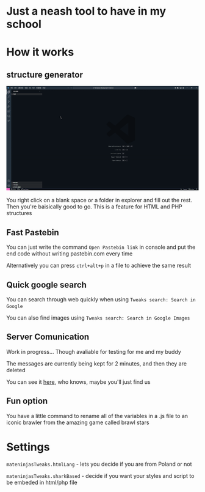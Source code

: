 # Just a neash tool to have in my school

# How it works

## structure generator

![gif](assets/gifs/extension_representation.gif)

You right click on a blank space or a folder in explorer and fill out the rest. Then you're baisically good to go.
This is a feature for HTML and PHP structures

## Fast Pastebin

You can just write the command `Open Pastebin link` in console and put the end code without writing pastebin.com every time

Alternatively you can press `ctrl+alt+p` in a file to achieve the same result

## Quick google search

You can search through web quickly when using `Tweaks search: Search in Google`

You can also find images using `Tweaks search: Search in Google Images`

## Server Comunication

Work in progress...
Though avaliable for testing for me and my buddy

The messages are currently being kept for 2 minutes, and then they are deleted

You can see it [here](https://vs-code-message-feed.glitch.me), who knows, maybe you'll just find us


## Fun option

You have a little command to rename all of the variables in a .js file to an iconic brawler from the amazing game called brawl stars

# Settings

`mateninjasTweaks.htmlLang` - lets you decide if you are from Poland or not

`mateninjasTweaks.sharkBased` - decide if you want your styles and script to be embeded in html/php file